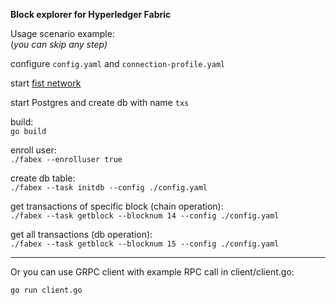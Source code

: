 **Block explorer for Hyperledger Fabric**

Usage scenario example:                        
(_you can skip any step)_

configure `config.yaml` and `connection-profile.yaml`

start [fist network](https://github.com/hyperledger/fabric-samples/tree/release-1.4/first-network)

start Postgres and create db with name `txs`

build:                  
`go build`

enroll user:                         
`./fabex --enrolluser true`

create db table:                                                         
`./fabex --task initdb --config ./config.yaml`

get transactions of specific block (chain operation):                                
`./fabex --task getblock --blocknum 14 --config ./config.yaml`

get all transactions (db operation):                                                                   
`./fabex --task getblock --blocknum 15 --config ./config.yaml`

---
Or you can use GRPC client with example RPC call in client/client.go:

`go run client.go`